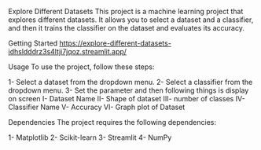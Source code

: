 Explore Different Datasets
This project is a machine learning project that explores different datasets. It allows you to select a dataset and a classifier, and then it trains the classifier on the dataset and evaluates its accuracy.

Getting Started
https://explore-different-datasets-idhsldddrz3s4ltji7jqoz.streamlit.app/

Usage
To use the project, follow these steps:

1- Select a dataset from the dropdown menu.
2- Select a classifier from the dropdown menu.
3- Set the parameter
and then following things is display on screen
  I- Dataset Name
  II- Shape of dataset
  III- number of classes
  IV- Classifier Name
  V- Accuracy
  VI- Graph plot of Dataset

Dependencies
The project requires the following dependencies:

1- Matplotlib
2- Scikit-learn
3- Streamlit
4- NumPy
